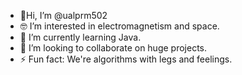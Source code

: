 - 🐥Hi, I’m @ualprm502 
- 🤓 I’m interested in electromagnetism and space.
- 🌟 I’m currently learning Java.
- 💞️ I’m looking to collaborate on huge projects.
- ⚡ Fun fact: We're algorithms with legs and feelings.

<!---
ualprm502/ualprm502 is a ✨ special ✨ repository because its `README.md` (this file) appears on your GitHub profile.
You can click the Preview link to take a look at your changes.
--->
